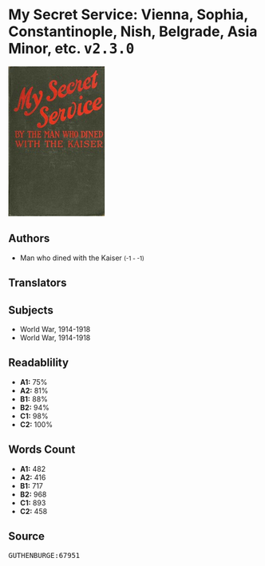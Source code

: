 # My Secret Service: Vienna, Sophia, Constantinople, Nish, Belgrade, Asia Minor, etc. <kbd>v2.3.0</kbd>

![](./cover.medium.jpg "")

## Authors


 - Man who dined with the Kaiser <small>(-1 - -1)</small>

## Translators



## Subjects


 - World War, 1914-1918
 - World War, 1914-1918

## Readablility


 - **A1:** 75%
 - **A2:** 81%
 - **B1:** 88%
 - **B2:** 94%
 - **C1:** 98%
 - **C2:** 100%

## Words Count


 - **A1:** 482
 - **A2:** 416
 - **B1:** 717
 - **B2:** 968
 - **C1:** 893
 - **C2:** 458

## Source


<kbd>GUTHENBURGE:67951</kbd>
